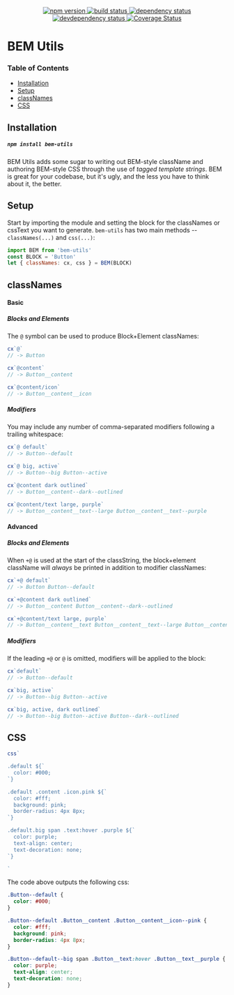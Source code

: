 <p align="center">
  <a href="http://badge.fury.io/js/bem-utils">
    <img alt="npm version" src="https://badge.fury.io/js/bem-utils.svg" />
  </a>
  <a href="https://travis-ci.org/jozanza/bem-utils">
    <img alt="build status" src="https://travis-ci.org/jozanza/bem-utils.svg" />
  </a>
  <a href="https://david-dm.org/jozanza/bem-utils">
    <img alt="dependency status" src="https://david-dm.org/jozanza/bem-utils.svg" />
  </a>
  <a href="https://david-dm.org/jozanza/bem-utils#info=devDependencies">
    <img alt="devdependency status" src="https://david-dm.org/jozanza/bem-utils/dev-status.svg" />
  </a>
  <a href='https://coveralls.io/github/jozanza/bem-utils?branch=master'>
    <img src='https://coveralls.io/repos/jozanza/bem-utils/badge.svg?branch=master&service=github' alt='Coverage Status' />
  </a>
</p>

# BEM Utils

### Table of Contents

- [Installation](#installation)
- [Setup](#setup)
- [classNames](#classnames)
- [CSS](#css)

Installation
------------

##### `npm install bem-utils`

BEM Utils adds some sugar to writing out BEM-style className and authoring
BEM-style CSS through the use of *tagged template strings*. BEM is great for
your codebase, but it's ugly, and the less you have to think about it, the
better.

Setup
-----

Start by importing the module and setting the block for the classNames or cssText you want to generate.
`bem-utils` has two main methods -- `classNames(...)` and `css(...)`:

```js
import BEM from 'bem-utils'
const BLOCK = 'Button'
let { classNames: cx, css } = BEM(BLOCK)
```

classNames
----------

#### Basic

##### Blocks and Elements
The `@` symbol can be used to produce Block+Element classNames:

```js
cx`@`
// -> Button

cx`@content`
// -> Button__content

cx`@content/icon`
// -> Button__content__icon
```

##### Modifiers
You may include any number of comma-separated modifiers following a trailing whitespace:

```js
cx`@ default`
// -> Button--default

cx`@ big, active`
// -> Button--big Button--active

cx`@content dark outlined`
// -> Button__content--dark--outlined

cx`@content/text large, purple`
// -> Button__content__text--large Button__content__text--purple
```

#### Advanced

##### Blocks and Elements
When `+@` is used at the start of the classString, the block+element className will *always* be printed in addition to modifier classNames:

```js
cx`+@ default`
// -> Button Button--default

cx`+@content dark outlined`
// -> Button__content Button__content--dark--outlined

cx`+@content/text large, purple`
// -> Button__content__text Button__content__text--large Button__content__text--purple
```

##### Modifiers
If the leading `+@` or `@` is omitted, modifiers will be applied to the block:

```js
cx`default`
// -> Button--default

cx`big, active`
// -> Button--big Button--active

cx`big, active, dark outlined`
// -> Button--big Button--active Button--dark--outlined

```

CSS
---

```js
css`

.default ${`
  color: #000;
`}

.default .content .icon.pink ${`
  color: #fff;
  background: pink;
  border-radius: 4px 8px;
`}

.default.big span .text:hover .purple ${`
  color: purple;
  text-align: center;
  text-decoration: none;
`}

`
```

The code above outputs the following css:

```css
.Button--default {
  color: #000;
}

.Button--default .Button__content .Button__content__icon--pink {
  color: #fff;
  background: pink;
  border-radius: 4px 8px;
}

.Button--default--big span .Button__text:hover .Button__text__purple {
  color: purple;
  text-align: center;
  text-decoration: none;
}
```
